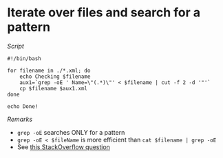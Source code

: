 # Iterate over files and search for a pattern

*Script*

```
#!/bin/bash

for filename in ./*.xml; do
    echo Checking $filename
    aux1=`grep -oE ' Name=\"(.*)\"' < $filename | cut -f 2 -d '"'`
    cp $filename $aux1.xml
done

echo Done!
```

*Remarks*

 - `grep -oE` searches ONLY for a pattern
 - `grep -oE < $fileName` is more efficient than `cat $filename | grep -oE`
 - See [this StackOverflow question](https://stackoverflow.com/questions/48945548/bash-script-for-searching-for-a-string-in-a-xml-file-and-rename-the-file-with-th/48946391#48946391)